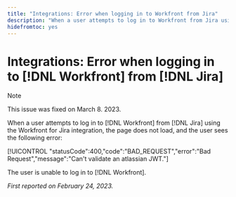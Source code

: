 ```yaml
---
title: "Integrations: Error when logging in to Workfront from Jira"
description: "When a user attempts to log in to Workfront from Jira using the Workfront for Jira integration, the page does not load, and the user sees an error."
hidefromtoc: yes
---
```


# Integrations: Error when logging in to [!DNL Workfront] from [!DNL Jira]

>[!NOTE]
>
>This issue was fixed on March 8. 2023.

When a user attempts to log in to [!DNL Workfront] from [!DNL Jira] using the Workfront for Jira integration, the page does not load, and the user sees the following error:

[!UICONTROL "statusCode":400,"code":"BAD_REQUEST","error":"Bad Request","message":"Can't validate an atlassian JWT."]

The user is unable to log in to [!DNL Workfront].

_First reported on February 24, 2023._

